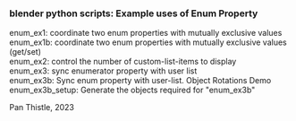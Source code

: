 ### blender python scripts: Example uses of Enum Property

enum_ex1: coordinate two enum properties with mutually exclusive values  
enum_ex1b: coordinate two enum properties with mutually exclusive values (get/set)  
enum_ex2: control the number of custom-list-items to display  
enum_ex3: sync enumerator property with user list  
enum_ex3b: Sync enum property with user-list. Object Rotations Demo  
enum_ex3b_setup: Generate the objects required for "enum_ex3b"  

Pan Thistle, 2023
